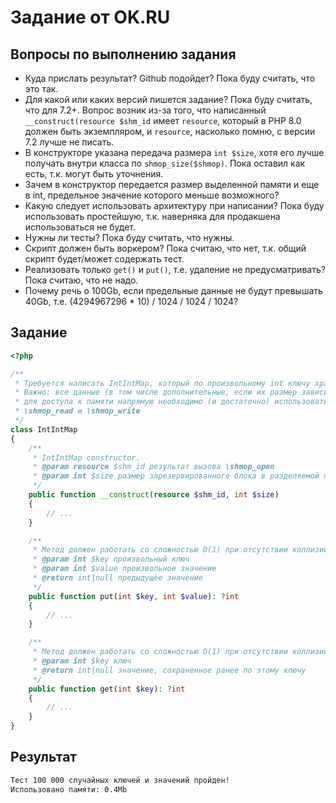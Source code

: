 # Задание от OK.RU

## Вопросы по выполнению задания

- Куда прислать результат? Github подойдет? Пока буду считать, что это так.
- Для какой или каких версий пишется задание? Пока буду считать, что для 7.2+. Вопрос возник из-за того, что
  написанный `__construct(resource $shm_id` имеет `resource`, который в PHP 8.0 должен быть экземпляром, и `resource`,
  насколько помню, с версии 7.2 лучше не писать.
- В конструкторе указана передача размера `int $size`, хотя его лучше получать внутри класса по `shmop_size($shmop)`.
  Пока оставил как есть, т.к. могут быть уточнения.
- Зачем в конструктор передается размер выделенной памяти и еще в int, предельное значение которого меньше возможного?
- Какую следует использовать архитектуру при написании? Пока буду использовать простейшую, т.к. наверняка для продакшена
  использоваться не будет.
- Нужны ли тесты? Пока буду считать, что нужны.
- Скрипт должен быть воркером? Пока считаю, что нет, т.к. общий скрипт будет/может содержать тест.
- Реализовать только `get()` и `put()`, т.е. удаление не предусматривать? Пока считаю, что не надо.
- Почему речь о 100Gb, если предельные данные не будут превышать 40Gb, т.е. (4294967296 * 10) / 1024 / 1024 / 1024?

## Задание

```php
<?php

/**
 * Требуется написать IntIntMap, который по произвольному int ключу хранит произвольное int значение
 * Важно: все данные (в том числе дополнительные, если их размер зависит от числа элементов) требуется хранить в выделенном заранее блоке в разделяемой памяти
 * для доступа к памяти напрямую необходимо (и достаточно) использовать следующие два метода:
 * \shmop_read и \shmop_write
 */
class IntIntMap
{
    /**
     * IntIntMap constructor.
     * @param resource $shm_id результат вызова \shmop_open
     * @param int $size размер зарезервированного блока в разделяемой памяти (~100GB)
     */
    public function __construct(resource $shm_id, int $size)
    {
        // ...
    }

    /**
     * Метод должен работать со сложностью O(1) при отсутствии коллизий, но может деградировать при их появлении
     * @param int $key произвольный ключ
     * @param int $value произвольное значение
     * @return int|null предыдущее значение
     */
    public function put(int $key, int $value): ?int
    {
        // ...
    }

    /**
     * Метод должен работать со сложностью O(1) при отсутствии коллизий, но может деградировать при их появлении
     * @param int $key ключ
     * @return int|null значение, сохраненное ранее по этому ключу
     */
    public function get(int $key): ?int
    {
        // ...
    }
}
```

## Результат

```html
Тест 100 000 случайных ключей и значений пройден!
Использовано памяти: 0.4Mb
```
